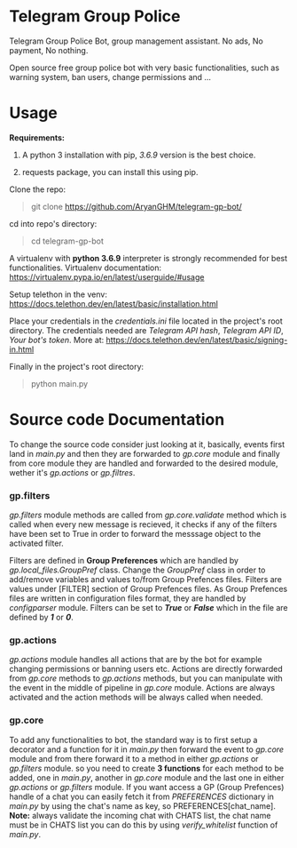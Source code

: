 # Telegram Group Police
Telegram Group Police Bot, group management assistant. No ads, No payment, No nothing.

Open source free group police bot with very basic functionalities, such as warning system, ban users, change permissions and ...

# Usage
**Requirements:**
1. A python 3 installation with pip, _3.6.9_ version is the best choice.

2. requests package, you can install this using pip.

Clone the repo: 
> git clone https://github.com/AryanGHM/telegram-gp-bot/

cd into repo's directory:
> cd telegram-gp-bot

A virtualenv with **python 3.6.9** interpreter is strongly recommended for best functionalities. Virtualenv documentation: https://virtualenv.pypa.io/en/latest/userguide/#usage

Setup telethon in the venv:
https://docs.telethon.dev/en/latest/basic/installation.html

Place your credentials in the _credentials.ini_ file located in the project's root directory. The credentials needed are _Telegram API hash_, _Telegram API ID_, _Your bot's token_. More at: https://docs.telethon.dev/en/latest/basic/signing-in.html

Finally in the project's root directory:
> python main.py

# Source code Documentation
To change the source code consider just looking at it, basically, events first land in _main.py_ and then they are forwarded to _gp.core_ module and finally from core module they are handled and forwarded to the desired module, wether it's _gp.actions_ or _gp.filtres_.

### gp.filters
_gp.filters_ module methods are called from _gp.core.validate_ method which is called when every new message is recieved, it checks if any of the filters have been set to True in order to forward the messsage object to the activated filter.

Filters are defined in **Group Preferences** which are handled by _gp.local_files.GroupPref_ class. Change the _GroupPref_ class in order to add/remove variables and values to/from Group Prefences files. Filters are values under [FILTER] section of 
Group Prefences files. As Group Prefences files are written in configuration files format, they are handled by _configparser_ module. Filters can be set to **_True_** or **_False_** which in the file are defined by **_1_** or **_0_**. 

### gp.actions
_gp.actions_ module handles all actions that are by the bot for example changing permissions or banning users etc. Actions are directly forwarded from _gp.core_ methods to _gp.actions_ methods, but you can manipulate with the event in the middle of pipeline in _gp.core_ module. Actions are always activated and the action methods will be always called when needed.

### gp.core
To add any functionalities to bot, the standard way is to first setup a decorator and a function for it in _main.py_ then forward the event to _gp.core_ module and from there forward it to a method in either _gp.actions_ or _gp.filters_ module.
so you need to create **3 functions** for each method to be added, one in _main.py_, another in _gp.core_ module and the last one in either _gp.actions_ or _gp.filters_ module. If you want access a GP (Group Prefences) handle of a chat you can easily fetch it from _PREFERENCES_ dictionary in _main.py_ by using the chat's name as key, so PREFERENCES[chat_name]. **Note:** always validate the incoming chat with CHATS list, the chat name must be in CHATS list you can do this by using _verify_whitelist_ function of _main.py_.
